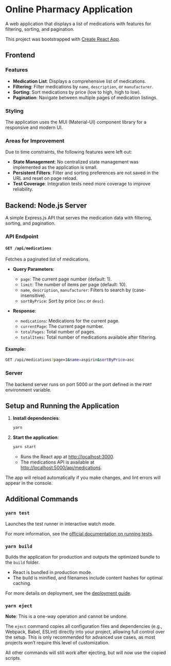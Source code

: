 # Online Pharmacy Application

A web application that displays a list of medications with features for filtering, sorting, and pagination.

This project was bootstrapped with [Create React App](https://github.com/facebook/create-react-app).

## Frontend

### Features

- **Medication List**: Displays a comprehensive list of medications.
- **Filtering**: Filter medications by `name`, `description`, or `manufacturer`.
- **Sorting**: Sort medications by price (low to high, high to low).
- **Pagination**: Navigate between multiple pages of medication listings.

### Styling

The application uses the MUI (Material-UI) component library for a responsive and modern UI.

### Areas for Improvement

Due to time constraints, the following features were left out:

- **State Management**: No centralized state management was implemented as the application is small.
- **Persistent Filters**: Filter and sorting preferences are not saved in the URL and reset on page reload.
- **Test Coverage**: Integration tests need more coverage to improve reliability.

## Backend: Node.js Server

A simple Express.js API that serves the medication data with filtering, sorting, and pagination.

### API Endpoint

#### `GET /api/medications`

Fetches a paginated list of medications.

- **Query Parameters**:

  - `page`: The current page number (default: 1).
  - `limit`: The number of items per page (default: 10).
  - `name`, `description`, `manufacturer`: Filters to search by (case-insensitive).
  - `sortByPrice`: Sort by price (`asc` or `desc`).

- **Response**:
  - `medications`: Medications for the current page.
  - `currentPage`: The current page number.
  - `totalPages`: Total number of pages.
  - `totalItems`: Total number of medications available after filtering.

#### Example:

```bash
GET /api/medications?page=1&name=aspirin&sortByPrice=asc
```

### Server

The backend server runs on port 5000 or the port defined in the `PORT` environment variable.

## Setup and Running the Application

1. **Install dependencies**:

   ```bash
   yarn
   ```

2. **Start the application**:
   ```bash
   yarn start
   ```
   - Runs the React app at [http://localhost:3000](http://localhost:3000).
   - The medications API is available at [http://localhost:5000/api/medications](http://localhost:5000/api/medications).

The app will reload automatically if you make changes, and lint errors will appear in the console.

## Additional Commands

### `yarn test`

Launches the test runner in interactive watch mode.

For more information, see the [official documentation on running tests](https://facebook.github.io/create-react-app/docs/running-tests).

### `yarn build`

Builds the application for production and outputs the optimized bundle to the `build` folder.

- React is bundled in production mode.
- The build is minified, and filenames include content hashes for optimal caching.

For more details on deployment, see the [deployment guide](https://facebook.github.io/create-react-app/docs/deployment).

### `yarn eject`

**Note**: This is a one-way operation and cannot be undone.

The `eject` command copies all configuration files and dependencies (e.g., Webpack, Babel, ESLint) directly into your project, allowing full control over the setup. This is only recommended for advanced use cases, as most projects won’t require this level of customization.

All other commands will still work after ejecting, but will now use the copied scripts.
